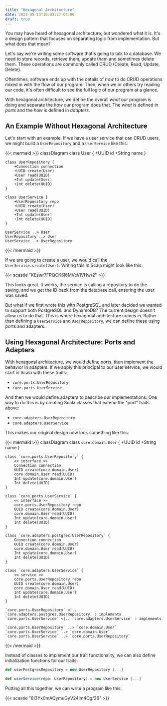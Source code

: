 ```yaml
---
title: "Hexagonal Architecture"
date: 2023-05-13T10:03:17-04:00
draft: true
---
```


You may have heard of hexagonal architecture, but wondered what it is. It's a design pattern that focuses on separating logic from implementation. But what does that mean?

Let's say we're writing some software that's going to talk to a database. We need to store records, retrieve them, update them and sometimes delete them. These operations are commonly called CRUD (Create, Read, Update, Delete).

Oftentimes, software ends up with the details of *how* to do CRUD operations mixed in with the flow of our program. Then, when we or others try reading our code, it's often difficult to see the full logic of our program at a glance.

With hexagonal architecture, we define the overall *what* our program is doing and separate the *how* our program does that. The *what* is defined in *ports* and the *how* is defined in *adapters*.

## An Example Without Hexagonal Architecture

Let's start with an example. If we have a user service that can CRUD users, we might build a `UserRepository` and a `UserService` like this:

{{< mermaid >}}
classDiagram
    class User {
        +UUID id
        +String name
    }

    class UserRepository {
        +Connection connection
        +UUID create(User)
        +User read(UUID)
        +Int update(User)
        +Int delete(UUID)
    }

    class UserService {
        +UserRepository repo
        +UUID create(User)
        +User read(UUID)
        +Int update(User)
        +Int delete(UUID)
    }

    UserService ..> User
    UserRepository ..> User
    UserService ..> UserRepository
{{< /mermaid >}}

If we are going to create a user, we would call the `UserService.create(User)`. Writing this in Scala might look like this:

{{< scastie "KEswr7FPQCK6l6MVcVIVHw/2" >}}

This looks great. It works, the service is calling a repository to do the saving, and we get the ID back from the database call, ensuring the user was saved.

But what if we first wrote this with PostgreSQL and later decided we wanted to support both PostgreSQL and DynamoDB? The current design doesn't allow us to do that. This is where hexagonal architecture comes in. Rather than defining a `UserService` and `UserRepository`, we can define these using ports and adapters.

## Using Hexagonal Architecture: Ports and Adapters

With hexagonal architecture, we would define ports, then implement the behavior in adapters. If we apply this principal to our user service, we would start in Scala with these traits:

- `core.ports.UserRepository`
- `core.ports.UserService`

And then we would define adapters to describe our implementations. One way to do this is by creating Scala classes that extend the "port" traits above:

- `core.adapters.UserRepository`
- `core.adapters.UserService`

This makes our original design now look something like this:

{{< mermaid >}}
classDiagram
    class `core.domain.User` {
        +UUID id
        +String name
    }

    class `core.ports.UserRepository` {
        << interface >>
        Connection connection
        UUID create(core.domain.User)
        core.domain.User read(UUID)
        Int update(core.domain.User)
        Int delete(UUID)
    }

    class `core.ports.UserService` {
        << interface >>
        core.ports.UserRepository repo
        UUID create(core.domain.User)
        core.domain.User read(UUID)
        Int update(core.domain.User)
        Int delete(UUID)
    }

    class `core.adapters.postgres.UserRepository` {
        Connection connection
        UUID create(core.domain.User)
        core.domain.User read(UUID)
        Int update(core.domain.User)
        Int delete(UUID)
    }

    class `core.adapters.UserService` {
        << service >>
        core.ports.UserRepository repo
        UUID create(core.domain.User)
        core.domain.User read(UUID)
        Int update(core.domain.User)
        Int delete(UUID)
    }

    `core.ports.UserRepository` <|.. `core.adapters.postgres.UserRepository` : implements
    `core.ports.UserService` <|.. `core.adapters.UserService` : implements

    `core.ports.UserRepository` ..> `core.domain.User`
    `core.ports.UserService` ..> `core.domain.User`
    `core.ports.UserService` ..> `core.ports.UserRepository`
{{< /mermaid >}}

Instead of classes to implement our trait functionality, we can also define initialization functions for our traits:

```scala
def userPostgresRepository = new UserRepository {...}

def userService(repo: UserRepository) = new UserService {...}
```

Putting all this together, we can write a program like this:

{{< scastie "8I3Yx0mAQymuGyV24lm4Og/26" >}}
